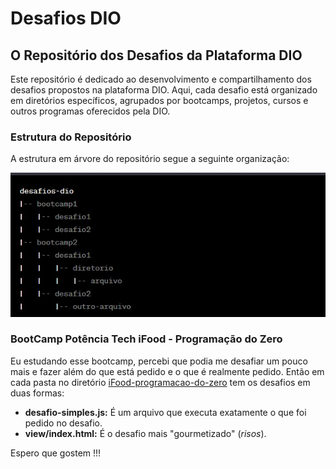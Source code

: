 # Desafios DIO

## O Repositório dos Desafios da Plataforma DIO

Este repositório é dedicado ao desenvolvimento e compartilhamento dos desafios propostos na plataforma DIO. Aqui, cada desafio está organizado em diretórios específicos, agrupados por bootcamps, projetos, cursos e outros programas oferecidos pela DIO.

### Estrutura do Repositório

A estrutura em árvore do repositório segue a seguinte organização:

![Tree de exemplo de diretórios](https://github.com/anjusrafael/desafios-dio/blob/main/tree.jpg)

### BootCamp Potência Tech iFood - Programação do Zero

Eu estudando esse bootcamp, percebi que podia me desafiar um pouco mais e fazer além do que está pedido e o que é realmente pedido. Então em cada pasta
no diretório [iFood-programacao-do-zero](https://github.com/anjusrafael/desafios-dio/tree/main/iFood-programacao-do-zero) tem os desafios em duas formas:

- **desafio-simples.js:** É um arquivo que executa exatamente o que foi pedido no desafio.
- **view/index.html:** É o desafio mais "gourmetizado" (*risos*). 

Espero que gostem !!!